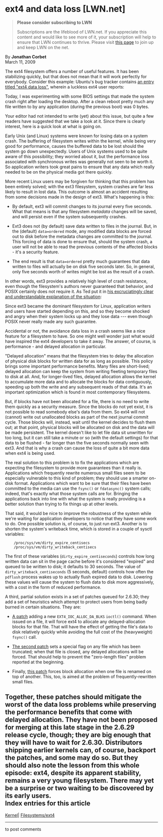 # ext4 and data loss [LWN.net]

> **Please consider subscribing to LWN**
> 
> Subscriptions are the lifeblood of LWN.net. If you appreciate this content and would like to see more of it, your subscription will help to ensure that LWN continues to thrive. Please visit [this page](/Promo/nst-nag1/subscribe) to join up and keep LWN on the net. 

By **Jonathan Corbet**  
March 11, 2009 

The ext4 filesystem offers a number of useful features. It has been stabilizing quickly, but that does not mean that it will work perfectly for everybody. Consider this example: Ubuntu's bug tracker contains [an entry titled "ext4 data loss"](https://bugs.edge.launchpad.net/ubuntu/+source/linux/+bug/317781), wherein a luckless ext4 user reports: 

Today, I was experimenting with some BIOS settings that made the system crash right after loading the desktop. After a clean reboot pretty much any file written to by any application (during the previous boot) was 0 bytes. 

Your editor had not intended to write (yet) about this issue, but quite a few readers have suggested that we take a look at it. Since there is clearly interest, here is a quick look at what is going on. 

Early Unix (and Linux) systems were known for losing data on a system crash. The buffering of filesystem writes within the kernel, while being very good for performance, causes the buffered data to be lost should the system go down unexpectedly. Users of Unix systems used to be quite aware of this possibility; they worried about it, but the performance loss associated with synchronous writes was generally not seen to be worth it. So application writers took great pains to ensure that any data which really needed to be on the physical media got there quickly. 

More recent Linux users may be forgiven for thinking that this problem has been entirely solved; with the ext3 filesystem, system crashes are far less likely to result in lost data. This outcome is almost an accident resulting from some decisions made in the design of ext3. What's happening is this: 

  * By default, ext3 will commit changes to its journal every five seconds. What that means is that any filesystem _metadata_ changes will be saved, and will persist even if the system subsequently crashes. 

  * Ext3 does not (by default) save data written to files in the journal. But, in the (default) `data=ordered` mode, any modified data blocks are forced out to disk before the metadata changes are committed to the journal. This forcing of data is done to ensure that, should the system crash, a user will not be able to read the previous contents of the affected blocks - it's a security feature. 

  * The end result is that `data=ordered` pretty much guarantees that data written to files will actually be on disk five seconds later. So, in general, only five seconds worth of writes might be lost as the result of a crash. 




In other words, ext3 provides a relatively high level of crash resistance, even though the filesystem's authors never guaranteed that behavior, and POSIX certainly does not require it. As Ted put it in [his excruciatingly clear and understandable explanation of the situation](https://bugs.edge.launchpad.net/ubuntu/+source/linux/+bug/317781/comments/45): 

Since ext3 became the dominant filesystem for Linux, application writers and users have started depending on this, and so they become shocked and angry when their system locks up and they lose data --- even though POSIX never really made any such guarantee. 

Accidental or not, the avoidance data loss in a crash seems like a nice feature for a filesystem to have. So one might well wonder just what would have inspired the ext4 developers to take it away. The answer, of course, is performance - and delayed allocation in particular. 

"Delayed allocation" means that the filesystem tries to delay the allocation of physical disk blocks for written data for as long as possible. This policy brings some important performance benefits. Many files are short-lived; delayed allocation can keep the system from writing fleeting temporary files to disk at all. And, for longer-lived files, delayed allocation allows the kernel to accumulate more data and to allocate the blocks for data contiguously, speeding up both the write and any subsequent reads of that data. It's an important optimization which is found in most contemporary filesystems. 

But, if blocks have not been allocated for a file, there is no need to write them quickly as a security measure. Since the blocks do not yet exist, it is not possible to read somebody else's data from them. So ext4 will not (cannot) write out unallocated blocks as part of the next journal commit cycle. Those blocks will, instead, wait until the kernel decides to flush them out; at that point, physical blocks will be allocated on disk and the data will be made persistent. The kernel doesn't like to let file data sit unwritten for too long, but it can still take a minute or so (with the default settings) for that data to be flushed - far longer than the five seconds normally seen with ext3. And that is why a crash can cause the loss of quite a bit more data when ext4 is being used. 

The real solution to this problem is to fix the applications which are expecting the filesystem to provide more guarantees than it really is. Applications which frequently rewrite numerous small files seem to be especially vulnerable to this kind of problem; they should use a smarter on-disk format. Applications which want to be sure that their files have been committed to the media can use the `fsync()` or `fdatasync()` system calls; indeed, that's exactly what those system calls are for. Bringing the applications back into line with what the system is really providing is a better solution than trying to fix things up at other levels. 

That said, it would be nice to improve the robustness of the system while we're waiting for application developers to notice that they have some work to do. One possible solution is, of course, to just run ext3. Another is to shorten the system's writeback time, which is stored in a couple of sysctl variables: 
    
    
        /proc/sys/vm/dirty_expire_centisecs
        /proc/sys/vm/dirty_writeback_centisecs
    

The first of these variables (`dirty_expire_centiseconds`) controls how long written data can sit in the page cache before it's considered "expired" and queued to be written to disk; it defaults to 30 seconds. The value of `dirty_writeback_centiseconds` (5 seconds, default) controls how often the `pdflush` process wakes up to actually flush expired data to disk. Lowering these values will cause the system to flush data to disk more aggressively, with a cost in the form of reduced performance. 

A third, partial solution exists in a set of patches queued for 2.6.30; they add a set of heuristics which attempt to protect users from being badly burned in certain situations. They are: 

  * [A patch](http://git.kernel.org/?p=linux/kernel/git/tytso/ext4.git;a=commitdiff;h=3bf3342f394d72ed2ec7e77b5b39e1b50fad8284) adding a new `EXT4_IOC_ALLOC_DA_BLKS` `ioctl()` command. When issued on a file, it will force ext4 to allocate any delayed-allocation blocks for that file. That will have the effect of getting the file's data to disk relatively quickly while avoiding the full cost of the (heavyweight) `fsync()` call. 

  * [The second patch](http://git.kernel.org/?p=linux/kernel/git/tytso/ext4.git;a=commitdiff;h=6645f8c3bc3cdaa7de4aaa3d34d40c2e8e5f09ae) sets a special flag on any file which has been truncated; when that file is closed, any delayed allocations will be forced. That should help to prevent the "zero-length files" problem reported at the beginning. 

  * Finally, [this patch](http://git.kernel.org/?p=linux/kernel/git/tytso/ext4.git;a=commitdiff;h=dbc85aa9f11d8c13c15527d43a3def8d7beffdc8) forces block allocation when one file is renamed on top of another. This, too, is aimed at the problem of frequently-rewritten small files. 




Together, these patches should mitigate the worst of the data loss problems while preserving the performance benefits that come with delayed allocation. They have not been proposed for merging at this late stage in the 2.6.29 release cycle, though; they are big enough that they will have to wait for 2.6.30. Distributors shipping earlier kernels can, of course, backport the patches, and some may do so. But they should also note the lesson from this whole episode: ext4, despite its apparent stability, remains a very young filesystem. There may yet be a surprise or two waiting to be discovered by its early users.  
Index entries for this article  
---  
[Kernel](/Kernel/Index)| [Filesystems/ext4](/Kernel/Index#Filesystems-ext4)  
  


* * *

to post comments 
